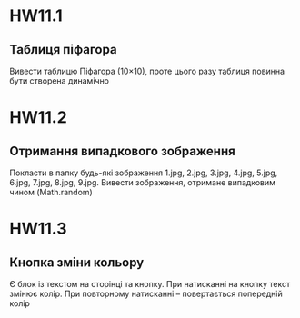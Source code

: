 # HW11.1

## Таблиця піфагора

Вивести таблицю Піфагора (10×10), проте цього разу таблиця повинна бути створена динамічно

# HW11.2

## Отримання випадкового зображення

Покласти в папку будь-які зображення 1.jpg, 2.jpg, 3.jpg, 4.jpg, 5.jpg, 6.jpg, 7.jpg, 8.jpg, 9.jpg. Вивести зображення, отримане випадковим чином (Math.random)

# HW11.3

## Кнопка зміни кольору

Є блок із текстом на сторінці та кнопку. При натисканні на кнопку текст змінює колір. При повторному натисканні – повертається попередній колір